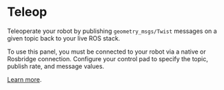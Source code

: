 # Teleop

Teleoperate your robot by publishing `geometry_msgs/Twist` messages on a given topic back to your live ROS stack.

To use this panel, you must be connected to your robot via a native or Rosbridge connection. Configure your control pad to specify the topic, publish rate, and message values.

[Learn more](https://foxglove.dev/docs/panels/teleop).
